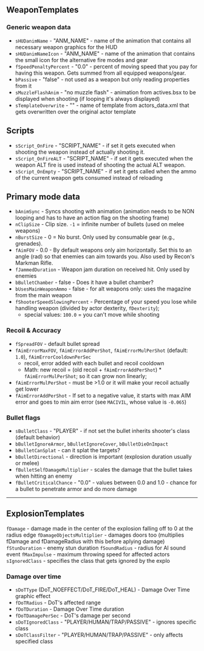 ## WeaponTemplates

### Generic weapon data

- `sHUDanimName` - "ANM_NAME" - name of the animation that contains all necessary weapon graphics for the HUD
- `sHUDanimNameIcon` - "ANM_NAME" - name of the animation that contains the small icon for the alternative fire modes and gear
- `fSpeedPenaltyPercent` - "0.0" - percent of moving speed that you pay for having this weapon. Gets summed from all equipped weapons/gear.
- `bPassive` - "false" - not used as a weapon but only reading properties from it
- `sMuzzleFlashAnim` - "no muzzle flash" - animation from actives.bsx to be displayed when shooting (if looping it's always displayed)
- `sTemplateOverwrite` - "" - name of template from actors_data.xml that gets overwritten over the original actor template

## Scripts

- `sScript_OnFire` - "SCRIPT_NAME"  - if set it gets executed when shooting the weapon instead of actually shooting it.
- `sScript_OnFireALT` - "SCRIPT_NAME"  - if set it gets executed when the weapon ALT fire is used instead of shooting the actual ALT weapon.
- `sScript_OnEmpty` - "SCRIPT_NAME" - if set it gets called when the ammo of the current weapon gets consumed instead of reloading

## Primary mode data

- `bAnimSync` - Syncs shooting with animation (animation needs to be NON looping and has to have an action flag on the shooting frame)
- `nClipSize` - Clip size. `-1` = infinite number of bullets (used on melee weapons)
- `nBurstSize` - 0 = No burst. Only used by consumable gear (e.g., grenades).
- `fAimFOV` - 0.0 - By default weapons only aim horizontally. Set this to an angle (rad) so that enemies can aim towards you. Also used by Recon's Markman Rifle.
- `fJammedDuration` - Weapon jam duration on received hit. Only used by enemies
- `bBulletChamber` - false - Does it have a bullet chamber?
- `bUsesMainWeaponAmmo` - false - for alt weapons only: uses the magazine from the main weapon
- `fShooterSpeedSlowingPercent` - Percentage of your speed you lose while handling weapon (divided by actor dexterity, `fDexterity`);
  - special values: `100.0` = you can't move while shooting

### Recoil & Accuracy

- `fSpreadFOV` - default bullet spread
- `fAimErrorMaxFOV`, `fAimErrorAddPerShot`, `fAimErrorMulPerShot` (default: `1.0`), `fAimErrorCooldownPerSec`
  - recoil, error added with each bullet and recoil cooldown
  - Math: new recoil = (old recoil + `fAimErrorAddPerShot`) * `fAimErrorMulPerShot`; so it can grow non linearly;
- `fAimErrorMulPerShot` - must be >1.0 or it will make your recoil actually get lower
- `fAimErrorAddPerShot` - If set to a negative value, it starts with max AIM error and goes to min aim error (see `MACIVIL`, whose value is `-0.065`)


### Bullet flags

- `sBulletClass` - "PLAYER" - if not set the bullet inherits shooter's class (default behavior)
- `bBulletIgnoreArmor`, `bBulletIgnoreCover`, `bBulletDieOnImpact`
- `bBulletCanSplat` - can it splat the targets?
- `bBulletDirectional` - direction is important (explosion duration usually or melee)
- `fBulletSelfDamageMultiplier` - scales the damage that the bullet takes when hitting an enemy
- `fBulletCriticalChance` - "0.0" - values between 0.0 and 1.0 - chance for a bullet to penetrate armor and do more damage

---

## ExplosionTemplates

`fDamage` - damage made in the center of the explosion falling off to 0 at the radius edge
`fDamageObjectsMultiplier` - damages doors too (multiplies fDamage and fDamageRadius with this before aplying damage)
`fStunDuration` - enemy stun duration
`fSoundRadius` - radius for AI sound event
`fMaxImpulse` - maximum throwing speed for affected actors
`sIgnoredClass` - specifies the class that gets ignored by the explo

### Damage over time

- `sDoTType` (DoT_NOEFFECT/DoT_FIRE/DoT_HEAL) - Damage Over Time graphic effect
- `fDoTRadius` - DoT's affected range
- `fDoTDuration` - Damage Over Time duration
- `fDoTDamagePerSec` - DoT's damage per second
- `sDoTIgnoredClass` - "PLAYER/HUMAN/TRAP/PASSIVE" - ignores specific class
- `sDoTClassFilter` - "PLAYER/HUMAN/TRAP/PASSIVE" - only affects specified class

